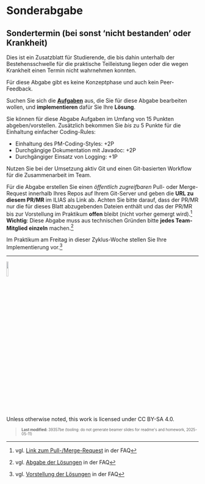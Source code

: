 # Sonderabgabe

## Sondertermin (bei sonst ‘nicht bestanden’ oder Krankheit)

Dies ist ein Zusatzblatt für Studierende, die bis dahin unterhalb der
Bestehensschwelle für die praktische Teilleistung liegen oder die wegen
Krankheit einen Termin nicht wahrnehmen konnten.

Für diese Abgabe gibt es keine Konzeptphase und auch kein Peer-Feedback.

Suchen Sie sich die [**Aufgaben**](assignments.md) aus, die Sie für
diese Abgabe bearbeiten wollen, und **implementieren** dafür Sie Ihre
**Lösung**.

Sie können für diese Abgabe Aufgaben im Umfang von 15 Punkten
abgeben/vorstellen. Zusätzlich bekommen Sie *bis* zu 5 Punkte für die
Einhaltung einfacher Coding-Rules:

- Einhaltung des PM-Coding-Styles: +2P
- Durchgängige Dokumentation mit Javadoc: +2P
- Durchgängiger Einsatz von Logging: +1P

Nutzen Sie bei der Umsetzung aktiv Git und einen Git-basierten Workflow
für die Zusammenarbeit im Team.

Für die Abgabe erstellen Sie einen *öffentlich zugreifbaren* Pull- oder
Merge-Request innerhalb Ihres Repos auf Ihrem Git-Server und geben die
**URL zu diesem PR/MR** im ILIAS als Link ab. Achten Sie bitte darauf,
dass der PR/MR nur die für dieses Blatt abzugebenden Dateien enthält und
das der PR/MR bis zur Vorstellung im Praktikum **offen** bleibt (nicht
vorher gemergt wird).[^1] **Wichtig**: Diese Abgabe muss aus technischen
Gründen bitte **jedes Team-Mitglied einzeln** machen.[^2]

Im Praktikum am Freitag in dieser Zyklus-Woche stellen Sie Ihre
Implementierung vor.[^3]

------------------------------------------------------------------------

<img src="https://licensebuttons.net/l/by-sa/4.0/88x31.png" width="10%">

Unless otherwise noted, this work is licensed under CC BY-SA 4.0.

<blockquote><p><sup><sub><strong>Last modified:</strong> 39357be (tooling: do not generate beamer slides for readme's and homework, 2025-05-11)<br></sub></sup></p></blockquote>

[^1]: vgl. [Link zum
    Pull-/Merge-Request](https://github.com/Programmiermethoden-CampusMinden/PM-Lecture/discussions/13)
    in der FAQ

[^2]: vgl. [Abgabe der
    Lösungen](https://github.com/Programmiermethoden-CampusMinden/PM-Lecture/discussions/15)
    in der FAQ

[^3]: vgl. [Vorstellung der
    Lösungen](https://github.com/Programmiermethoden-CampusMinden/PM-Lecture/discussions/17)
    in der FAQ
